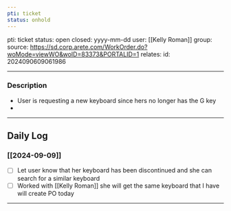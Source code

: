 ```yaml
---
pti: ticket
status: onhold
---
```

pti: ticket 
status: open
closed: yyyy-mm-dd
user: [[Kelly Roman]]
group:  
source: https://sd.corp.arete.com/WorkOrder.do?woMode=viewWO&woID=83373&PORTALID=1
relates: 
id: 2024090609061986

---
### Description
- User is requesting a new keyboard since hers no longer has the G key
-

---
## Daily Log
### [[2024-09-09]]
- [ ] Let user know that her keyboard has been discontinued and she can search for a similar keyboard
- [ ] Worked with [[Kelly Roman]] she will get the same keyboard that I have will create PO today
---




